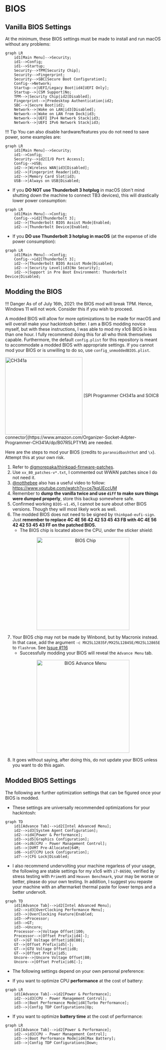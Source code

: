 # BIOS

## Vanilla BIOS Settings

At the minimum, these BIOS settings must be made to install and run macOS without any problems:

``` mermaid
graph LR
    id1[Main Menu]-->Security;
    id1-->Config;
    id1-->Startup;
    Security-->TPM[Security Chip];
    Security-->Fingerprint;
    Security-->SBC[Secure Boot Configuration];
    Config-->Network;
    Startup-->|UEFI/Legacy Boot|id4[UEFI Only];
    Startup-->|CSM Support|No;
    TPM-->|Security Chip|id2[Disabled];
    Fingerprint-->|Predesktop Authentication|id2;
    SBC-->|Secure Boot|id2;
    Network-->|Wake on LAN|id3[Disabled];
    Network-->|Wake on LAN from Dock|id3;
    Network-->|UEFI IPv4 Network Stack|id3;
    Network-->|UEFI IPv6 Network Stack|id3;
```

!!! Tip
    You can also disable hardware/features you do not need to save power, some examples are:

``` mermaid
graph LR
    id1[Main Menu]-->Security;
    id1-->Config;
    Security-->id2[I/O Port Access];
    Config-->USB;
    id2-->|Wireless WAN|id3[Disabled];
    id2-->|Fingerprint Reader|id3;
    id2-->|Memory Card Slot|id3;
    USB-->|Always on USB|Disabled;
```

* If you **DO NOT use Thunderbolt 3 hotplug** in macOS (don't mind shutting down the machine to connect TB3 devices), this will drastically lower power consumption:

``` mermaid
graph LR
    id1[Main Menu]-->Config;
    Config-->id2[Thunderbolt 3];
    id2-->|Thunderbolt BIOS Assist Mode|Enabled;
    id2-->|Thunderbolt Device|Enabled;
```

* If you **DO use Thunderbolt 3 hotplug in macOS** (at the expense of idle power consumption):

``` mermaid
graph LR
    id1[Main Menu]-->Config;
    Config-->id2[Thunderbolt 3];
    id2-->|Thunderbolt BIOS Assist Mode|Disabled;
    id2-->|Security Level|id3[No Security];
    id2-->|Support in Pre Boot Environment: Thunderbolt Device|Disabled;
```

## Modding the BIOS

!!! Danger
    As of of July 16th, 2021: the BIOS mod will break TPM. Hence, Windows 11 will not work. Consider this if you wish to proceed.  

A modded BIOS will allow for more optimizations to be made for macOS and will overall make your hackintosh better. I am a BIOS modding novice myself, but with these instructions, I was able to mod my x1c6 BIOS in less than one hour. I fully recommend doing this for all who think themselves capable. Furthermore, the default `config.plist` for this repository is meant to accommodate a modded BIOS with appropriate settings. If you cannot mod your BIOS or is unwilling to do so, use `config_unmoddedBIOS.plist`.

<img align="center" src="https://raw.githubusercontent.com/tylernguyen/x1c6-hackintosh/main/docs/assets/CH341a.png" alt="CH341a" width="250">
[SPI Programmer CH341a and SOIC8 connector](https://www.amazon.com/Organizer-Socket-Adpter-Programmer-CH341A/dp/B07R5LPTYM) are needed.

Here are the steps to mod your BIOS (credits to `paranoidbashthot` and `\x`). Attempt this at your own risk.

1. Refer to [digmorepaka/thinkpad-firnware-patches](https://github.com/digmorepaka/thinkpad-firmware-patches).
2. Use `xx_80_patches-v*.txt`, I commented out WWAN patches since I do not need it.
3. [@notthebee](https://github.com/notthebee) also has a useful video to follow: https://www.youtube.com/watch?v=ce7kqUEccUM
4. Remember to **dump the vanilla twice and use `diff` to make sure things were dumped properly**, store this backup somewhere safe.
5. Confirmed working `BIOS-v1.45`, I cannot be sure about other BIOS versions. Though they will most likely work as well.
6. The modded BIOS does not need to be signed by `thinkpad-eufi-sign`. Just **remember to replace 4C 4E 56 42 42 53 45 43 FB with 4C 4E 56 42 42 53 45 43 FF on the patched BIOS.**
   - The BIOS chip is located above the CPU, under the sticker shield:   

<p align="center">
<img src="https://user-images.githubusercontent.com/3349081/87883762-38686380-c9cf-11ea-9e9d-c400f7b5407b.jpg" alt="BIOS Chip" width="300">
</p>

7. Your BIOS chip may not be made by Winbond, but by Macronix instead. In that case, add the argument `-c MX25L12835F/MX25L12845E/MX25L12865E` to `flashrom`. See [Issue #116](https://github.com/tylernguyen/x1c6-hackintosh/issues/116#issuecomment-778654320)
   - Successfully modding your BIOS will reveal the `Advance Menu` tab.

<p align="center">   
<img align="center" src="https://user-images.githubusercontent.com/3349081/87883767-3d2d1780-c9cf-11ea-9fb0-f250590a3f28.jpg" alt="BIOS Advance Menu" width="300"> 
</p>

8. It goes without saying, after doing this, do not update your BIOS unless you want to do this again.

## Modded BIOS Settings
The following are further optimization settings that can be figured once your BIOS is modded.

* These settings are universally recommended optimizations for your hackintosh:

``` mermaid
graph TD
    id1[Advance Tab]-->id2[Intel Advanced Menu];
    id2-->id3[System Agent Configuration];
    id2-->id4[Power & Performance];
    id3-->id5[Graphics Configuration];
    id4-->id6[CPU - Power Management Control];
    id5-->|DVMT Pre-Allocated|64M;
    id6-->id7[CPU Lock Configuration];
    id7-->|CFG Lock|Disabled;
```

* I also recommend undervolting your machine regarless of your usage, the following are stable settings for my x1c6 with `i7-8650U`, verified by stress testing with `Prime95` and `Heaven Benchmark`, your may be worse or better, please do your own testing. In addition, I suggest you repaste your machine with an aftermarket thermal paste for lower temps and a better undervolt.

``` mermaid
graph TD
    id1[Advance Tab]-->id2[Intel Advanced Menu];
    id2-->id3[OverClocking Performance Menu];
    id3-->|OverClocking Feature|Enabled;
    id3-->Processor;
    id3-->GT;
    id3-->Uncore;
    Processor-->|Voltage Offset|100;
    Processor-->|Offset Prefix|id4[-];
    GT-->|GT Voltage Offset|id8[80];
    GT-->|Offset Prefix|id5[-];
    GT-->|GTU Voltage Offset|id8;
    GT-->|Offset Prefix|id5;
    Uncore-->|Uncore Voltage Offset|80;
    Uncore-->|Offset Prefix|id6[-];
```

* The following settings depend on your own personal preference:

 * If you want to optimize CPU **performance** at the cost of battery:

``` mermaid
graph LR
    id1[Advance Tab]-->id2[Power & Performance];
    id2-->id3[CPU - Power Management Control];
    id3-->|Boot Performance Mode|id4[Turbo Performance];
    id3-->|Config TDP Configurations|Up;
```

 * If you want to optimize **battery time** at the cost of performance:

``` mermaid
graph LR
    id1[Advance Tab]-->id2[Power & Performance];
    id2-->id3[CPU - Power Management Control];
    id3-->|Boot Performance Mode|id4[Max Battery];
    id3-->|Config TDP Configurations|Down;
```
